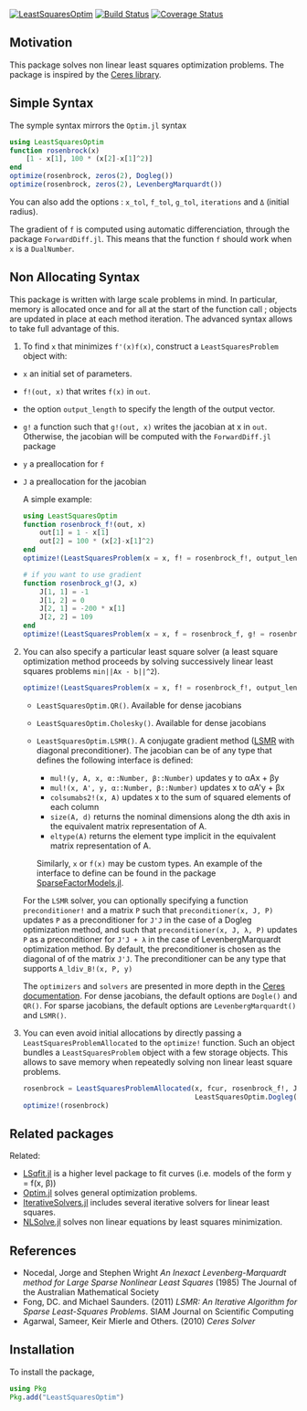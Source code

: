 [![LeastSquaresOptim](http://pkg.julialang.org/badges/LeastSquaresOptim_0.7.svg)](http://pkg.julialang.org/?pkg=LeastSquaresOptim)
[![Build Status](https://travis-ci.org/matthieugomez/LeastSquaresOptim.jl.svg?branch=master)](https://travis-ci.org/matthieugomez/LeastSquaresOptim.jl)
[![Coverage Status](https://coveralls.io/repos/matthieugomez/LeastSquaresOptim.jl/badge.svg?branch=master&service=github)](https://coveralls.io/github/matthieugomez/LeastSquaresOptim.jl?branch=master)
## Motivation

This package solves non linear least squares optimization problems. The package is inspired by the [Ceres library](http://ceres-solver.org/nnls_solving.html). 


## Simple Syntax

The symple syntax mirrors the `Optim.jl` syntax

```julia
using LeastSquaresOptim
function rosenbrock(x)
	[1 - x[1], 100 * (x[2]-x[1]^2)]
end
optimize(rosenbrock, zeros(2), Dogleg())
optimize(rosenbrock, zeros(2), LevenbergMarquardt())
```
You can also add the options : `x_tol`, `f_tol`, `g_tol`, `iterations` and `Δ` (initial radius).

The gradient of `f` is computed using automatic differenciation, through the package `ForwardDiff.jl`. This means that the function `f` should work when `x` is a `DualNumber`.


## Non Allocating Syntax
This package is written with large scale problems in mind. In particular, memory is allocated once and for all at the start of the function call ; objects are updated in place at each method iteration.  The advanced syntax allows to take full advantage of this.

1. To find `x` that minimizes `f'(x)f(x)`, construct a `LeastSquaresProblem` object with:
 - `x` an initial set of parameters.
 - `f!(out, x)` that writes `f(x)` in `out`.
 - the option `output_length` to specify the length of the output vector. 
 - `g!` a function such that `g!(out, x)` writes the jacobian at x in `out`. Otherwise, the jacobian will be computed with the `ForwardDiff.jl` package
 - `y` a preallocation for `f`
 - `J` a preallocation for the jacobian


	A simple example:
	```julia
	using LeastSquaresOptim
	function rosenbrock_f!(out, x)
		out[1] = 1 - x[1]
		out[2] = 100 * (x[2]-x[1]^2)
	end
	optimize!(LeastSquaresProblem(x = x, f! = rosenbrock_f!, output_length = 2))

	# if you want to use gradient
	function rosenbrock_g!(J, x)
		J[1, 1] = -1
		J[1, 2] = 0
		J[2, 1] = -200 * x[1]
		J[2, 2] = 109
	end
	optimize!(LeastSquaresProblem(x = x, f = rosenbrock_f, g! = rosenbrock_g!))
	```

2. You can also specify a particular least square solver (a least square optimization method proceeds by solving successively linear least squares problems `min||Ax - b||^2`). 
	```julia
	optimize!(LeastSquaresProblem(x = x, f! = rosenbrock_f!, output_length = 2), LeastSquaresOptim.LSMR())
	```

	- `LeastSquaresOptim.QR()`. Available for dense jacobians
	- `LeastSquaresOptim.Cholesky()`. Available for dense jacobians
	- `LeastSquaresOptim.LSMR()`. A conjugate gradient method ([LSMR]([http://web.stanford.edu/group/SOL/software/lsmr/) with diagonal preconditioner). The jacobian can be of any type that defines the following interface is defined:
	    - `mul!(y, A, x, α::Number, β::Number)` updates y to αAx + βy
		- `mul!(x, A', y, α::Number, β::Number)` updates x to αA'y + βx
		- `colsumabs2!(x, A)` updates x to the sum of squared elements of each column
		- `size(A, d)` returns the nominal dimensions along the dth axis in the equivalent matrix representation of A.
		- `eltype(A)` returns the element type implicit in the equivalent matrix representation of A.

		Similarly, `x` or `f(x)` may be custom types. An example of the interface to define can be found in the package [SparseFactorModels.jl](https://github.com/matthieugomez/SparseFactorModels.jl).

	For the `LSMR` solver, you can optionally specifying a function `preconditioner!` and a matrix `P` such that `preconditioner(x, J, P)` updates `P` as a preconditioner for `J'J` in the case of a Dogleg optimization method, and such that `preconditioner(x, J, λ, P)` updates `P` as a preconditioner for `J'J + λ` in the case of LevenbergMarquardt optimization method. By default, the preconditioner is chosen as the diagonal of of the matrix `J'J`. The preconditioner can be any type that supports `A_ldiv_B!(x, P, y)`

	The `optimizers` and `solvers` are presented in more depth in the [Ceres documentation](http://ceres-solver.org/solving.html). For dense jacobians, the default options are `Dogle()` and `QR()`. For sparse jacobians, the default options are  `LevenbergMarquardt()` and `LSMR()`. 

3. You can even avoid initial allocations by directly passing a `LeastSquaresProblemAllocated` to the `optimize!` function. Such an object bundles a `LeastSquaresProblem` object with a few storage objects. This allows to save memory when repeatedly solving non linear least square problems.
	```julia
	rosenbrock = LeastSquaresProblemAllocated(x, fcur, rosenbrock_f!, J, rosenbrock_g!; 
	                                          LeastSquaresOptim.Dogleg(), LeastSquaresOptim.QR())
	optimize!(rosenbrock)
	```



## Related packages
Related:
- [LSqfit.jl](https://github.com/JuliaOpt/LsqFit.jl) is a higher level package to fit curves (i.e. models of the form y = f(x, β))
- [Optim.jl](https://github.com/JuliaOpt/Optim.jl) solves general optimization problems.
- [IterativeSolvers.jl](https://github.com/JuliaLang/IterativeSolvers.jl) includes several iterative solvers for linear least squares.
- [NLSolve.jl](https://github.com/EconForge/NLsolve.jl) solves non linear equations by least squares minimization.


## References
- Nocedal, Jorge and Stephen Wright *An Inexact Levenberg-Marquardt method for Large Sparse Nonlinear Least Squares*  (1985) The Journal of the Australian Mathematical Society
- Fong, DC. and Michael Saunders. (2011) *LSMR: An Iterative Algorithm for Sparse Least-Squares Problems*.  SIAM Journal on Scientific Computing
- Agarwal, Sameer, Keir Mierle and Others. (2010) *Ceres Solver*

## Installation
To install the package,
```julia
using Pkg
Pkg.add("LeastSquaresOptim")
```
